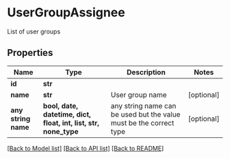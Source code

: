 # UserGroupAssignee

List of user groups

## Properties
Name | Type | Description | Notes
------------ | ------------- | ------------- | -------------
**id** | **str** |  | 
**name** | **str** | User group name | [optional] 
**any string name** | **bool, date, datetime, dict, float, int, list, str, none_type** | any string name can be used but the value must be the correct type | [optional]

[[Back to Model list]](../README.md#documentation-for-models) [[Back to API list]](../README.md#documentation-for-api-endpoints) [[Back to README]](../README.md)


